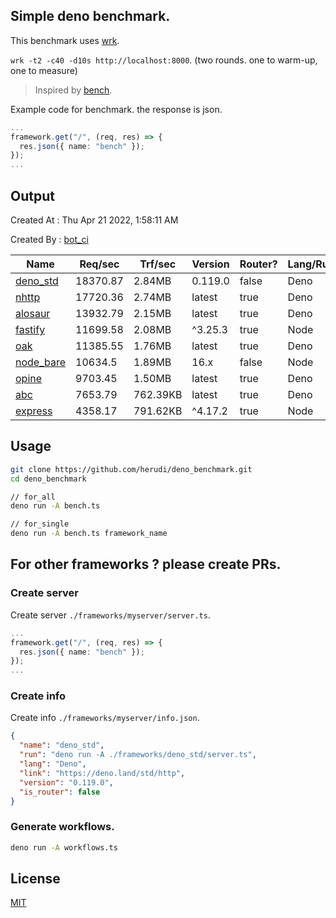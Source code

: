 ## Simple deno benchmark.
This benchmark uses [wrk](https://github.com/wg/wrk).

`wrk -t2 -c40 -d10s http://localhost:8000`. (two rounds. one to warm-up, one to measure)

> Inspired by [bench](https://github.com/denosaurs/bench).

Example code for benchmark. the response is json.
```ts
...
framework.get("/", (req, res) => {
  res.json({ name: "bench" });
});
...
```

## Output
Created At : Thu Apr 21 2022, 1:58:11 AM

Created By : [bot_ci](https://github.com/herudi/deno_benchmarks/commits?author=github-actions%5Bbot%5D)

|Name|Req/sec|Trf/sec|Version|Router?|Lang/Runtime|
|----|----|----|----|----|----|
|[deno_std](https://deno.land/std/http)|18370.87|2.84MB|0.119.0|false|Deno|
|[nhttp](https://github.com/nhttp/nhttp)|17720.36|2.74MB|latest|true|Deno|
|[alosaur](https://github.com/alosaur/alosaur)|13932.79|2.15MB|latest|true|Deno|
|[fastify](https://github.com/fastify/fastify)|11699.58|2.08MB|^3.25.3|true|Node|
|[oak](https://github.com/oakserver/oak)|11385.55|1.76MB|latest|true|Deno|
|[node_bare](https://nodejs.org)|10634.5|1.89MB|16.x|false|Node|
|[opine](https://github.com/cmorten/opine)|9703.45|1.50MB|latest|true|Deno|
|[abc](https://deno.land/x/abc)|7653.79|762.39KB|latest|true|Deno|
|[express](https://github.com/expressjs/express)|4358.17|791.62KB|^4.17.2|true|Node|


## Usage
```bash
git clone https://github.com/herudi/deno_benchmark.git
cd deno_benchmark

// for_all
deno run -A bench.ts

// for_single
deno run -A bench.ts framework_name
```
## For other frameworks ? please create PRs.
### Create server
Create server `./frameworks/myserver/server.ts`.
```ts
...
framework.get("/", (req, res) => {
  res.json({ name: "bench" });
});
...
```
### Create info
Create info `./frameworks/myserver/info.json`.
```json
{
  "name": "deno_std",
  "run": "deno run -A ./frameworks/deno_std/server.ts",
  "lang": "Deno",
  "link": "https://deno.land/std/http",
  "version": "0.119.0",
  "is_router": false
}
```
### Generate workflows.
```bash
deno run -A workflows.ts
```
## License

[MIT](LICENSE)

